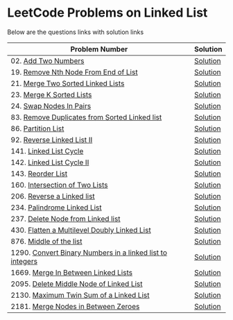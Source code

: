 # LeetCode Problems on Linked List
Below are the questions links with solution links


|Problem Number|Solution|
|--------------|--------|
|02. [Add Two Numbers](https://leetcode.com/problems/add-two-numbers)|[Solution](https://github.com/HarshOza36/LeetCode_Problems/blob/main/Linked%20List/P02%20-%20addTwoNumbers.py)|
|19. [Remove Nth Node From End of List](https://leetcode.com/problems/remove-nth-node-from-end-of-list/)|[Solution](https://github.com/HarshOza36/LeetCode_Problems/blob/main/Linked%20List/P19%20-%20removeNthNodeFromEndOfList.py)|
|21. [Merge Two Sorted Linked  Lists](https://leetcode.com/problems/merge-two-sorted-lists)|[Solution](https://github.com/HarshOza36/LeetCode_Problems/blob/main/Linked%20List/P21%20-%20mergeTwoSortedLinkedList.py)|
|23. [Merge K Sorted Lists](https://leetcode.com/problems/merge-k-sorted-lists)|[Solution](https://github.com/HarshOza36/LeetCode_Problems/blob/main/Linked%20List/P23%20-%20mergeKSortedLists.py)|
|24. [Swap Nodes In Pairs](https://leetcode.com/problems/swap-nodes-in-pairs/)|[Solution](https://github.com/HarshOza36/LeetCode_Problems/blob/main/Linked%20List/P24%20-%20swapNodesInPairs.py)|
|83. [Remove Duplicates from Sorted Linked list](https://leetcode.com/problems/remove-duplicates-from-sorted-list)|[Solution](https://github.com/HarshOza36/LeetCode_Problems/blob/main/Linked%20List/P83%20-%20removeDuplicatesFromSortedList.py)|
|86. [Partition List](https://leetcode.com/problems/partition-list)|[Solution](https://github.com/HarshOza36/LeetCode_Problems/blob/main/Linked%20List/P86%20-%20partitionList.py)|
|92. [Reverse Linked List II](https://leetcode.com/problems/reverse-linked-list-ii)|[Solution](https://github.com/HarshOza36/LeetCode_Problems/blob/main/Linked%20List/P92%20-%20reverseLinkedList_II.py)|
|141. [Linked List Cycle](https://leetcode.com/problems/linked-list-cycle/)|[Solution](https://github.com/HarshOza36/LeetCode_Problems/blob/main/Linked%20List/P141%20-%20linkedListCycle.py)|
|142. [Linked List Cycle II](https://leetcode.com/problems/linked-list-cycle-ii/)|[Solution](https://github.com/HarshOza36/LeetCode_Problems/blob/main/Linked%20List/P142%20-%20linkedListCycle_II.py)|
|143. [Reorder List](https://leetcode.com/problems/reorder-list)|[Solution](https://github.com/HarshOza36/LeetCode_Problems/blob/main/Linked%20List/P143%20-%20reorderList.py)|
|160. [Intersection of Two Lists](https://leetcode.com/problems/intersection-of-two-linked-lists)|[Solution](https://github.com/HarshOza36/LeetCode_Problems/blob/main/Linked%20List/P160%20-%20intersectionOfTwoLinkedLists.py)|
|206. [Reverse a Linked list](https://leetcode.com/problems/reverse-linked-list)|[Solution](https://github.com/HarshOza36/LeetCode_Problems/blob/main/Linked%20List/P206%20-%20reverseLinkedList.py)|
|234. [Palindrome Linked List](https://leetcode.com/problems/palindrome-linked-list)|[Solution](https://github.com/HarshOza36/LeetCode_Problems/blob/main/Linked%20List/P234%20-%20palindromeLinkedList.py)|
|237. [Delete Node from Linked list](https://leetcode.com/problems/delete-node-in-a-linked-list)|[Solution](https://github.com/HarshOza36/LeetCode_Problems/blob/main/Linked%20List/P237%20-%20deleteNodeInLinkedList.py)|
|430. [Flatten a Multilevel Doubly Linked List](https://leetcode.com/problems/flatten-a-multilevel-doubly-linked-list/)|[Solution](https://github.com/HarshOza36/LeetCode_Problems/blob/main/Linked%20List/P430%20-%20flattenAmultilevelDoublyLinkedList.py)|
|876. [Middle of the list](https://leetcode.com/problems/middle-of-the-linked-list)|[Solution](https://github.com/HarshOza36/LeetCode_Problems/blob/main/Linked%20List/P876%20-%20middleoftheLinkedList.py)|
|1290. [Convert Binary Numbers in a linked list to integers](https://leetcode.com/problems/convert-binary-number-in-a-linked-list-to-integer)|[Solution](https://github.com/HarshOza36/LeetCode_Problems/blob/main/Linked%20List/P1290%20-%20convertBinNoinLinkedListToINT.py)|
|1669. [Merge In Between Linked Lists](https://leetcode.com/problems/merge-in-between-linked-lists)|[Solution](https://github.com/HarshOza36/LeetCode_Problems/blob/main/Linked%20List/P1669%20-%20mergeInBetweenLinkedLists.py)|
|2095. [Delete Middle Node of Linked List](https://leetcode.com/problems/delete-the-middle-node-of-a-linked-list)|[Solution](https://github.com/HarshOza36/LeetCode_Problems/blob/main/Linked%20List/P2095%20-%20deleteTheMiddleNodeOfALinkedList.py)|
|2130. [Maximum Twin Sum of a Linked List](https://leetcode.com/problems/maximum-twin-sum-of-a-linked-list/)|[Solution](https://github.com/HarshOza36/LeetCode_Problems/blob/main/Linked%20List/P2130%20-%20maximumTwinSumOfAlinkedList.py)|
|2181. [Merge Nodes in Between Zeroes](https://leetcode.com/problems/merge-nodes-in-between-zeros)|[Solution](https://github.com/HarshOza36/LeetCode_Problems/blob/main/Linked%20List/P2181%20-%20mergeNodesInBetweenZeros.py)|
